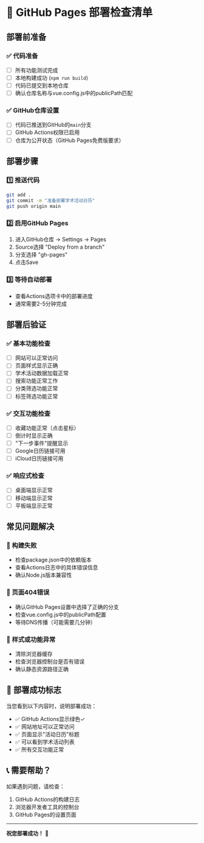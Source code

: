 # 🚀 GitHub Pages 部署检查清单

## 部署前准备

### ✅ 代码准备
- [ ] 所有功能测试完成
- [ ] 本地构建成功 (`npm run build`)
- [ ] 代码已提交到本地仓库
- [ ] 确认仓库名称与vue.config.js中的publicPath匹配

### ✅ GitHub仓库设置
- [ ] 代码已推送到GitHub的`main`分支
- [ ] GitHub Actions权限已启用
- [ ] 仓库为公开状态（GitHub Pages免费版要求）

## 部署步骤

### 1️⃣ 推送代码
```bash
git add .
git commit -m "准备部署学术活动日历"
git push origin main
```

### 2️⃣ 启用GitHub Pages
1. 进入GitHub仓库 → Settings → Pages
2. Source选择 "Deploy from a branch"
3. 分支选择 "gh-pages"
4. 点击Save

### 3️⃣ 等待自动部署
- 查看Actions选项卡中的部署进度
- 通常需要2-5分钟完成

## 部署后验证

### ✅ 基本功能检查
- [ ] 网站可以正常访问
- [ ] 页面样式显示正确
- [ ] 学术活动数据加载正常
- [ ] 搜索功能正常工作
- [ ] 分类筛选功能正常
- [ ] 标签筛选功能正常

### ✅ 交互功能检查
- [ ] 收藏功能正常（点击星标）
- [ ] 倒计时显示正确
- [ ] "下一步事件"提醒显示
- [ ] Google日历链接可用
- [ ] iCloud日历链接可用

### ✅ 响应式检查
- [ ] 桌面端显示正常
- [ ] 移动端显示正常
- [ ] 平板端显示正常

## 常见问题解决

### 🔧 构建失败
- 检查package.json中的依赖版本
- 查看Actions日志中的具体错误信息
- 确认Node.js版本兼容性

### 🔧 页面404错误
- 确认GitHub Pages设置中选择了正确的分支
- 检查vue.config.js中的publicPath配置
- 等待DNS传播（可能需要几分钟）

### 🔧 样式或功能异常
- 清除浏览器缓存
- 检查浏览器控制台是否有错误
- 确认静态资源路径正确

## 🎯 部署成功标志

当您看到以下内容时，说明部署成功：
- ✅ GitHub Actions显示绿色✓
- ✅ 网站地址可以正常访问
- ✅ 页面显示"活动日历"标题
- ✅ 可以看到学术活动列表
- ✅ 所有交互功能正常

## 📞 需要帮助？

如果遇到问题，请检查：
1. GitHub Actions的构建日志
2. 浏览器开发者工具的控制台
3. GitHub Pages的设置页面

---

**祝您部署成功！** 🎉